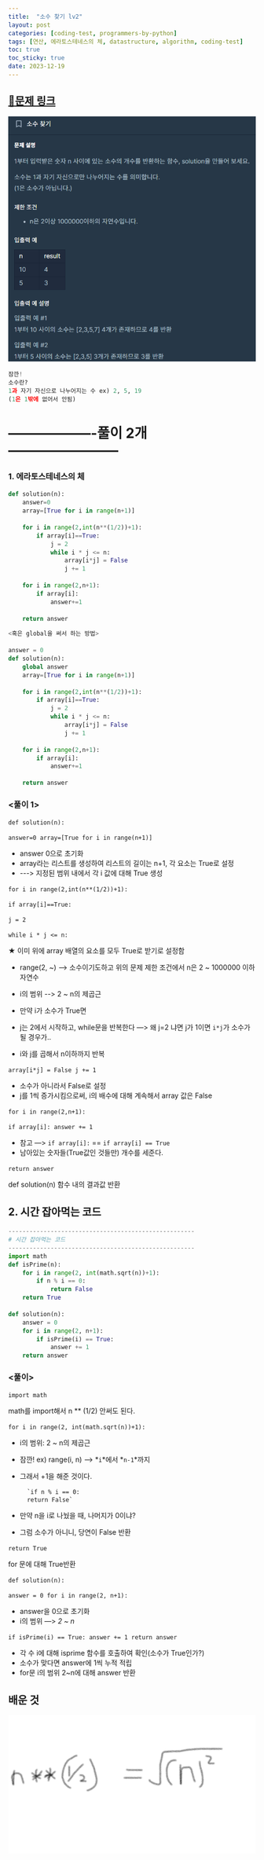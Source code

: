 ```yaml
---
title:  "소수 찾기 lv2"
layout: post
categories: [coding-test, programmers-by-python] 
tags: [연산, 에라토스테네스의 체, datastructure, algorithm, coding-test]
toc: true
toc_sticky: true
date: 2023-12-19
---
```


## [🌈문제 링크](https://school.programmers.co.kr/learn/courses/30/lessons/12921)

![Desktop View](/assets/img/programmers-py/2023-12-19-find-a-decimal/0.png)

```python
잠깐!
소수란?
1과 자기 자신으로 나누어지는 수 ex) 2, 5, 19
(1은 1밖에 없어서 안됨)
```

# ——————-풀이 2개 ————————

### 1. 에라토스테네스의 체

```python
def solution(n):
    answer=0
    array=[True for i in range(n+1)]
    
    for i in range(2,int(n**(1/2))+1):
        if array[i]==True: 
            j = 2
            while i * j <= n:
                array[i*j] = False
                j += 1

    for i in range(2,n+1):
        if array[i]:
            answer+=1

    return answer
```

```python
<혹은 global을 써서 하는 방법>

answer = 0
def solution(n):
    global answer
    array=[True for i in range(n+1)]
    
    for i in range(2,int(n**(1/2))+1):
        if array[i]==True: 
            j = 2
            while i * j <= n:
                array[i*j] = False
                j += 1

    for i in range(2,n+1):
        if array[i]:
            answer+=1

    return answer
```

### <풀이 1>

`def solution(n):`

`answer=0
array=[True for i in range(n+1)]`

- answer 0으로 초기화
- array라는 리스트를 생성하여 리스트의 길이는 n+1, 각 요소는 True로 설정
- ---> 지정된 범위 내에서 각 i 값에 대해 True 생성

`for i in range(2,int(n**(1/2))+1):`

`if array[i]==True:`

`j = 2`

`while i * j <= n:`

★ 이미 위에 array 배열의 요소를 모두 True로 받기로 설정함

- range(2, ~) —> 소수이기도하고 위의 문제 제한 조건에서 n은 2 ~ 1000000 이하 자연수
- i의 범위 --> 2 ~ n의 제곱근
- 만약 i가 소수가 True면
- j는 2에서 시작하고, while문을 반복한다 —> 왜 j=2 냐면 j가 1이면  `i*j`가 소수가 될 경우가..

- i와 j를 곱해서 n이하까지 반복

`array[i*j] = False
j += 1`

- 소수가 아니라서 False로 설정
- j를 1씩 증가시킴으로써, i의 배수에 대해 계속해서 array 값은 False

`for i in range(2,n+1):`

`if array[i]:
answer += 1`

- 참고 —> `if array[i]:` == `if array[i] == True`
- 남아있는 숫자들(True값인 것들만) 개수를 세준다.

`return answer`

def solution(n) 함수 내의 결과값 반환

## 2. 시간 잡아먹는 코드

```python
-----------------------------------------------------
# 시간 잡아먹는 코드
-----------------------------------------------------
import math
def isPrime(n):
    for i in range(2, int(math.sqrt(n))+1):
        if n % i == 0:
            return False
    return True

def solution(n):
    answer = 0
    for i in range(2, n+1):
        if isPrime(i) == True:
            answer += 1
    return answer
```

### <풀이>

`import math`

math를 import해서 n ** (1/2) 안써도 된다.

`for i in range(2, int(math.sqrt(n))+1):`

- i의 범위: 2 ~ n의 제곱근
- 잠깐!   ex) range(i, n) --> *`i`*에서 *`n-1`*까지
- 그래서 +1을 해준 것이다.

        `if n % i == 0:
        return False`

- 만약 n을 i로 나눴을 때, 나머지가 0이냐?
- 그럼 소수가 아니니, 당연이 False 반환

`return True`

for 문에 대해 True반환 

`def solution(n):`

`answer = 0
for i in range(2, n+1):`

- answer을 0으로 초기화
- i의 범위 —> *2 ~ n*

`if isPrime(i) == True:
answer += 1
return answer`

- 각 수 i에 대해 isprime 함수를 호출하여 확인(소수가 True인가?)
- 소수가 맞다면 answer에 1씩 누적 적립
- for문 i의 범위 2~n에 대해 answer 반환

## 배운 것

![Desktop View](/assets/img/programmers-py/2023-12-19-find-a-decimal/1.png)